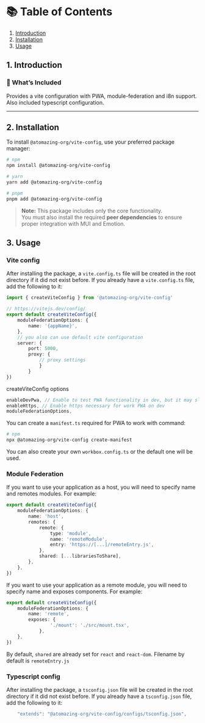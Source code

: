 # 📚 Table of Contents

1. [Introduction](#1-introduction)
2. [Installation](#2-installation)
3. [Usage](#3-usage)

## 1. Introduction

### 🔧 What’s Included

Provides a vite configuration with PWA, module-federation and i8n support. Also included typescript configuration.

---

## 2. Installation

To install `@atomazing-org/vite-config`, use your preferred package manager:

```bash
# npm
npm install @atomazing-org/vite-config
```

```bash
# yarn
yarn add @atomazing-org/vite-config
```

```bash
# pnpm
pnpm add @atomazing-org/vite-config
```


> **Note:** This package includes only the core functionality.  
> You must also install the required **peer dependencies** to ensure proper integration with MUI and Emotion.

## 3. Usage

### Vite config

After installing the package, a `vite.config.ts` file will be created in the root directory if it did not exist before. If you already have a `vite.config.ts` file, add the following to it:

```ts
import { createViteConfig } from '@atomazing-org/vite-config'

// https://vitejs.dev/config/
export default createViteConfig({
	moduleFederationOptions: {
		name: '{appName}',
	},
	// you also can use default vite configuration
	server: {
		port: 5000,
		proxy: {
			// proxy settings
			}
		}
})
```

createViteConfig options

```ts
enableDevPwa, // Enable to test PWA functionality in dev, but it may slow down HMR.
enableHttps, // Enable https necessary for work PWA on dev
moduleFederationOptions,
```


You can create a `manifest.ts` required for PWA to work with command:

```bash
# npm
npx @atomazing-org/vite-config create-manifest
```

You can also create your own `workbox.config.ts` or the default one will be used.

### Module Federation


If you want to use your application as a host, you will need to specify name and remotes modules. For example:

```ts
export default createViteConfig({
	moduleFederationOptions: {
		name: 'host',
		remotes: {
			remote: {
				type: 'module',
				name: 'remoteModule',
				entry: 'https://[...]/remoteEntry.js',
			},
			shared: [...librariesToShare],
		},
	},
})
```
If you want to use your application as a remote module, you will need to specify name and exposes components. For example:

```ts
export default createViteConfig({
	moduleFederationOptions: {
		name: 'remote',
		exposes: {
				'./mount': './src/mount.tsx',
			},
	},
})
```

By default, `shared` are already set for `react` and `react-dom`.
Filename by default is `remoteEntry.js`


### Typescript config

After installing the package, a `tsconfig.json` file will be created in the root directory if it did not exist before. If you already have a `tsconfig.json` file, add the following to it:

```ts
	"extends": "@atomazing-org/vite-config/configs/tsconfig.json",
```
